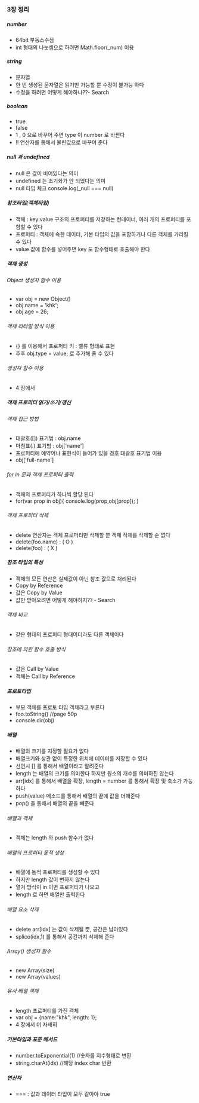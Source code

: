 ### 3장 정리
##### number 
- 64bit 부동소수점
- int 형태의 나눗셈으로 하려면 Math.floor(_num) 이용

##### string
- 문자열
- 한 번 생성된 문자열은 읽기만 가능할 뿐 수정이 불가능 하다
- 수정을 하려면 어떻게 해야하나??- Search

##### boolean
- true
- false
- 1 , 0 으로 바꾸어 주면 type 이 number 로 바뀐다
- !! 연산자를 통해서 불린값으로 바꾸어 준다

##### null 과 undefined
- null 은 값이 비어있다는 의미
- undefined 는 초기화가 안 되었다는 의미
- null 타입 체크 console.log(_null === null)

##### 참조타입(객체타입)
- 객체 : key:value 구조의 프로퍼티를 저장하는 컨테이너, 여러 개의 프로퍼티를 포함할 수 있다
- 프로퍼티 : 객체에 속한 데이터, 기본 타입의 값을 포함하거나 다른 객체를 가리킬 수 있다
- value 값에 함수를 넣어주면 key 도 함수형태로 호출해야 한다

##### 객체 생성
###### Object 생성자 함수 이용
- var obj = new Object()
- obj.name = 'khk';
- obj.age = 26;

###### 객체 리터럴 방식 이용
- {} 를 이용해서 프로퍼티 키 : 벨류 형태로 표현
- 추후 obj.type = value; 로 추가해 줄 수 있다

###### 생성자 함수 이용
- 4 장에서 

##### 객체 프로퍼티 읽기/쓰기/갱신
###### 객체 접근 방법
- 대괄호([]) 표기법 : obj.name
- 마침표(.) 표기법 : obj['name']
- 프로퍼티에 예약어나 표현식이 들어가 있을 경호 대괄호 표기법 이용
- obj['full-name']

###### for in 문과 객체 프로퍼티 출력
- 객체의 프로퍼티가 하나씩 할당 된다
- for(var prop in obj){ console.log(prop,obj[prop]); }

###### 객체 프로퍼티 삭제
- delete 연산자는 객체 프로퍼티만 삭제할 뿐 객체 작체를 삭제할 순 없다
- delete(foo.name) : ( O )
- delete(foo) : ( X )  

##### 참조 타입의 특성
- 객체의 모든 연산은 실제값이 아닌 참조 값으로 처리된다
- Copy by Reference
- 값은 Copy by Value
- 값만 받아오려면 어떻게 해야하지?? - Search

###### 객체 비교
- 같은 형태의 프로퍼티 형태이더라도 다른 객체이다

###### 참조에 의한 함수 호출 방식
- 값은 Call by Value
- 객체는 Call by Reference

##### 프로토타입
- 부모 객체를 프로토 타입 객체라고 부른다
- foo.toString() //page 50p
- console.dir(obj)

##### 배열
- 배열의 크기를 지정할 필요가 없다
- 배열크기와 상관 없이 특정한 위치에 데이터를 저장할 수 있다
- 선언시 [] 를 통해서 배열이라고 알려준다
- length 는 배열의 크기를 의미한다 하지만 원소의 개수를 의미하진 않는다
- arr[idx] 를 통해서 배열을 확장, length = number 를 통해서 확장 및 축소가 가능하다
- push(value) 메소드를 통해서 배열의 끝에 값을 더해준다
- pop() 을 통해서 배열의 끝을 빼준다

###### 배열과 객체
- 객체는 length 와 push 함수가 없다

###### 배열의 프로퍼티 동적 생성
- 배열에 동적 프로퍼티를 생성할 수 있다
- 하지만 length 값이 변하지 않는다 
- 열거 방식이 in 이면 프로퍼티가 나오고
- length 로 하면 배열만 출력한다

###### 배열 요소 삭제
- delete arr[idx] 는 값이 삭제될 뿐, 공간은 남아있다
- splice(idx,1) 를 통해서 공간까지 삭제해 준다

###### Array() 생성자 함수
- new Array(size)
- new Array(values)

###### 유사 배열 객체
- length 프로퍼티를 가진 객체
- var obj = {name:"khk", length: 1};
- 4 장에서 더 자세히

##### 기본타입과 표준 메서드
- number.toExponential(1) //숫자를 지수형태로 변환
- string.charAt(idx) //해당 index char 반환

##### 연산자
- === : 값과 데이터 타입이 모두 같아야 true
